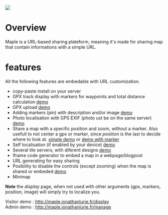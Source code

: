 ![](http://maple.jonathanlurie.fr/icons/maple_logo)

# Overview
Maple is a URL-based sharing plateform, meaning it's made for sharing map that contain informations with a simple URL.

# features

All the following features are embedable with URL customization.

- copy-paste install on your server
- GPX track display with markers for waypoints and total distance calculation [demo](http://maple.jonathanlurie.fr/display?gpx=PortDeBales.gpx)
- GPX upload [demo](http://maple.jonathanlurie.fr/manage)
- Adding markers (pin) with description and/or image  [demo](http://maple.jonathanlurie.fr/display?marker1=42.86935933652262|0.5260133743286133|Hello&skin=Mapbox__Terrain)
- Photo localisation with GPS EXIF (photo ust be on the same server) [demo](http://maple.jonathanlurie.fr/display?&image=http://maple.jonathanlurie.fr/photos/wemontreal-10.jpg&skin=Mapbox__Terrain)
- Share a map with a specific position and zoom, without a marker. Also usefull to not center a gpx or marker, since *position* is the last to decide where to look at. [simple demo](http://maple.jonathanlurie.fr/display?&position=40.70562793820592|-73.99626731872559|18) or [demo with marker](http://maple.jonathanlurie.fr/display?&position=40.71562793820592|-73.99626731872559|18&marker1=40.71563103730812|-73.99849355220795|This__marker__is__not__centered,__thanks__to__the__position__argument&skin=Mapbox__Terrain)
- Self localisation (if enabled by your device) [demo](http://maple.jonathanlurie.fr/display)
- Several tile servers, with diferent designs [demo](http://maple.jonathanlurie.fr/display?marker1=40.70562793820592|-73.99626731872559|That%27s__Brooklin__Bridge&skin=Mapbox__Winter)
- Iframe code generator to embed a map in a webpage/blogpost
- URL generating for easy sharing
- Posibility to disable the controls (except zooming) when the map is shared or embeded [demo](http://maple.jonathanlurie.fr/display?&marker1=40.70562793820592|-73.99626731872559|That's__Brooklin__Bridge&skin=Mapbox__Terrain&controls=0)
- Minimap

**Note** the *display* page, when not used with other arguments (gpx, markers, position, image) will simply try to localize you.

Visitor demo : http://maple.jonathanlurie.fr/display  
Admin demo : http://maple.jonathanlurie.fr/manage
